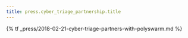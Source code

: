 ```yaml
---
title: press.cyber_triage_partnership.title
---
```


{% tf _press/2018-02-21-cyber-triage-partners-with-polyswarm.md %}
